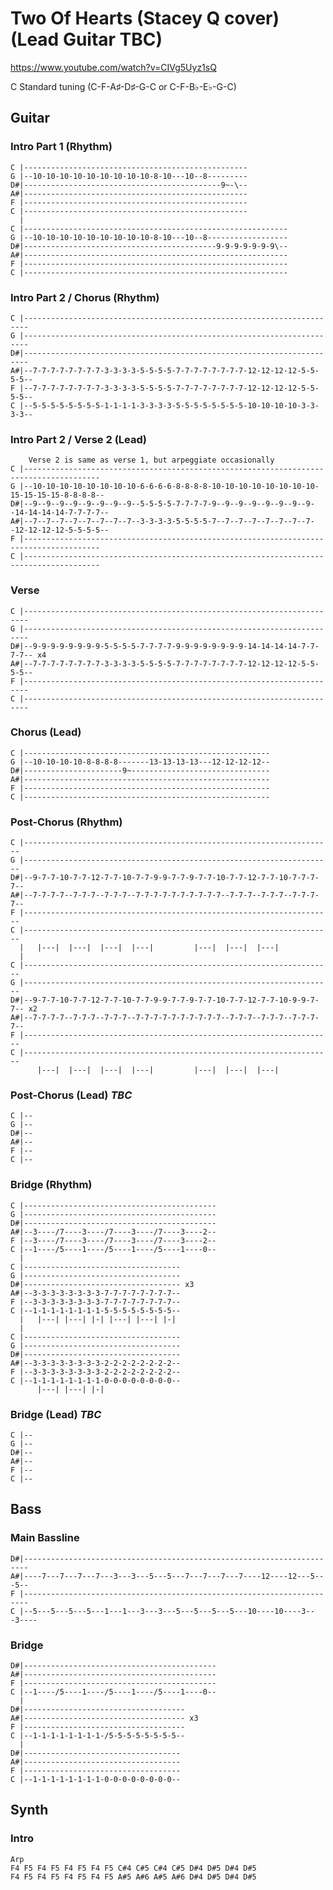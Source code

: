 
# Two Of Hearts (Stacey Q cover) (Lead Guitar TBC)

<https://www.youtube.com/watch?v=CIVg5Uyz1sQ>

C Standard tuning (C-F-A♯-D♯-G-C or C-F-B♭-E♭-G-C)

## Guitar
  
### Intro Part 1 (Rhythm)

    C |--------------------------------------------------
    G |--10-10-10-10-10-10-10-10-10-8-10---10--8---------
    D#|--------------------------------------------9~-\--
    A#|--------------------------------------------------
    F |--------------------------------------------------
    C |--------------------------------------------------
      |
    C |-----------------------------------------------------------
    G |--10-10-10-10-10-10-10-10-10-8-10---10--8------------------
    D#|-------------------------------------------9-9-9-9-9-9-9\--
    A#|-----------------------------------------------------------
    F |-----------------------------------------------------------
    C |-----------------------------------------------------------

### Intro Part 2 / Chorus (Rhythm)

    C |-----------------------------------------------------------------------
    G |-----------------------------------------------------------------------
    D#|-----------------------------------------------------------------------
    A#|--7-7-7-7-7-7-7-7-3-3-3-3-5-5-5-5-7-7-7-7-7-7-7-7-12-12-12-12-5-5-5-5--
    F |--7-7-7-7-7-7-7-7-3-3-3-3-5-5-5-5-7-7-7-7-7-7-7-7-12-12-12-12-5-5-5-5--
    C |--5-5-5-5-5-5-5-5-1-1-1-1-3-3-3-3-5-5-5-5-5-5-5-5-10-10-10-10-3-3-3-3--

### Intro Part 2 / Verse 2 (Lead)

        Verse 2 is same as verse 1, but arpeggiate occasionally
    C |---------------------------------------------------------------------------------------
    G |--10-10-10-10-10-10-10-10-6-6-6-6-8-8-8-8-10-10-10-10-10-10-10-10-15-15-15-15-8-8-8-8--
    D#|--9--9--9--9--9--9--9--9--5-5-5-5-7-7-7-7-9--9--9--9--9--9--9--9--14-14-14-14-7-7-7-7--
    A#|--7--7--7--7--7--7--7--7--3-3-3-3-5-5-5-5-7--7--7--7--7--7--7--7--12-12-12-12-5-5-5-5--
    F |---------------------------------------------------------------------------------------
    C |---------------------------------------------------------------------------------------

### Verse

    C |-----------------------------------------------------------------------
    G |-----------------------------------------------------------------------
    D#|--9-9-9-9-9-9-9-9-5-5-5-5-7-7-7-7-9-9-9-9-9-9-9-9-14-14-14-14-7-7-7-7-- x4
    A#|--7-7-7-7-7-7-7-7-3-3-3-3-5-5-5-5-7-7-7-7-7-7-7-7-12-12-12-12-5-5-5-5--
    F |-----------------------------------------------------------------------
    C |-----------------------------------------------------------------------

### Chorus (Lead)

    C |-------------------------------------------------------
    G |--10-10-10-10-8-8-8-8-------13-13-13-13---12-12-12-12--
    D#|----------------------9~-------------------------------
    A#|-------------------------------------------------------
    F |-------------------------------------------------------
    C |-------------------------------------------------------

### Post-Chorus (Rhythm)

    C |---------------------------------------------------------------------
    G |---------------------------------------------------------------------
    D#|--9-7-7-10-7-7-12-7-7-10-7-7-9-9-7-7-9-7-7-10-7-7-12-7-7-10-7-7-7-7--
    A#|--7-7-7-7--7-7-7--7-7-7--7-7-7-7-7-7-7-7-7-7--7-7-7--7-7-7--7-7-7-7--
    F |---------------------------------------------------------------------
    C |---------------------------------------------------------------------
      |   |---|  |---|  |---|  |---|         |---|  |---|  |---|  
      |
    C |---------------------------------------------------------------------
    G |---------------------------------------------------------------------
    D#|--9-7-7-10-7-7-12-7-7-10-7-7-9-9-7-7-9-7-7-10-7-7-12-7-7-10-9-9-7-7-- x2
    A#|--7-7-7-7--7-7-7--7-7-7--7-7-7-7-7-7-7-7-7-7--7-7-7--7-7-7--7-7-7-7--
    F |---------------------------------------------------------------------
    C |---------------------------------------------------------------------
          |---|  |---|  |---|  |---|         |---|  |---|  |---|  

### Post-Chorus (Lead) _TBC_

    C |--
    G |--
    D#|--
    A#|--
    F |--
    C |--

### Bridge (Rhythm)

    C |-------------------------------------------
    G |-------------------------------------------
    D#|-------------------------------------------
    A#|--3----/7----3----/7----3----/7----3----2--
    F |--3----/7----3----/7----3----/7----3----2--
    C |--1----/5----1----/5----1----/5----1----0--
      |
    C |-----------------------------------
    G |-----------------------------------
    D#|----------------------------------- x3
    A#|--3-3-3-3-3-3-3-3-7-7-7-7-7-7-7-7--
    F |--3-3-3-3-3-3-3-3-7-7-7-7-7-7-7-7--
    C |--1-1-1-1-1-1-1-1-5-5-5-5-5-5-5-5--
      |   |---| |---| |-| |---| |---| |-|
      |
    C |-----------------------------------
    G |-----------------------------------
    D#|-----------------------------------
    A#|--3-3-3-3-3-3-3-3-2-2-2-2-2-2-2-2--
    F |--3-3-3-3-3-3-3-3-2-2-2-2-2-2-2-2--
    C |--1-1-1-1-1-1-1-1-0-0-0-0-0-0-0-0--
          |---| |---| |-| 

### Bridge (Lead) _TBC_

    C |--
    G |--
    D#|--
    A#|--
    F |--
    C |--

## Bass

### Main Bassline

    D#|-----------------------------------------------------------------------
    A#|----7---7---7---7---3---3---5---5---7---7---7---7----12----12---5---5--
    F |-----------------------------------------------------------------------
    C |--5---5---5---5---1---1---3---3---5---5---5---5---10----10----3---3----

### Bridge

    D#|-------------------------------------------
    A#|-------------------------------------------
    F |-------------------------------------------
    C |--1----/5----1----/5----1----/5----1----0--
      |
    D#|------------------------------------
    A#|------------------------------------ x3
    F |------------------------------------
    C |--1-1-1-1-1-1-1-1-/5-5-5-5-5-5-5-5--
      |
    D#|-----------------------------------
    A#|-----------------------------------
    F |-----------------------------------
    C |--1-1-1-1-1-1-1-1-0-0-0-0-0-0-0-0--

## Synth

### Intro

    Arp
    F4 F5 F4 F5 F4 F5 F4 F5 C#4 C#5 C#4 C#5 D#4 D#5 D#4 D#5
    F4 F5 F4 F5 F4 F5 F4 F5 A#5 A#6 A#5 A#6 D#4 D#5 D#4 D#5

